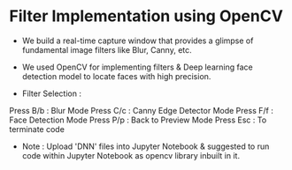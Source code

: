 # Filter Implementation using OpenCV

* We build a real-time capture window that provides a glimpse of fundamental image filters like Blur, Canny, etc. 
* We used OpenCV for implementing filters & Deep learning face detection model to locate faces with high precision.

* Filter Selection :

Press B/b : Blur Mode
Press C/c : Canny Edge Detector Mode
Press F/f : Face Detection Mode
Press P/p : Back to Preview Mode
Press Esc : To terminate code

* Note : Upload 'DNN' files into Jupyter Notebook & suggested to run code within Jupyter Notebook as opencv library inbuilt in it.

